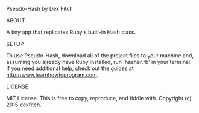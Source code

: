 Pseudo-Hash
by Dex Fitch

ABOUT

A tiny app that replicates Ruby's built-in Hash class.

SETUP

To use Pseudo-Hash, download all of the project files to your machine and, assuming you already have Ruby installed, run 'hasher.rb' in your terminal. If you need additional help, check out the guides at http://www.learnhowtoprogram.com.

LICENSE

MIT License. This is free to copy, reproduce, and fiddle with.
Copyright (c) 2015 dexfitch.
